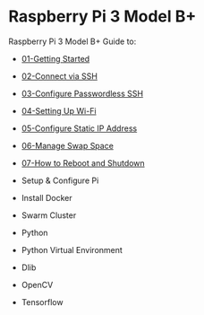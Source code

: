 # Raspberry Pi 3 Model B+
Raspberry Pi 3 Model B+ Guide to:
- [01-Getting Started](./01-getting-started.md)
- [02-Connect via SSH](./02-configure-ssh.md)
- [03-Configure Passwordless SSH](./03-configure-passwordless-ssh.md)
- [04-Setting Up Wi-Fi](./04-setting-up-wi-fi.md)
- [05-Configure Static IP Address](./05-configure-static-ip.md)
- [06-Manage Swap Space](./06-configure-swap-space.md)
- [07-How to Reboot and Shutdown](./07-reboot-shutdown.md)

 



 


- Setup &amp; Configure Pi
- Install Docker
- Swarm Cluster
- Python
- Python Virtual Environment
- Dlib
- OpenCV
- Tensorflow
